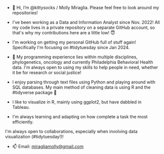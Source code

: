 - 👋 Hi, I’m @kittysocks / Molly Miraglia. Please feel free to look around my repositories!

- I've been working as a Data and Information Analyst since Nov. 2022! All my code lives in a private repository on a separate GitHub account, so that's why my contributions here are a little low! 😇
- I'm working on getting my personal GitHub full of stuff again! Specifically I'm focusing on #tidytuesday since Jan 2024.

- 👀 My programming experience lies within multiple disciplines, phylogenetics, oncology and currently Philadelphia Behavioral Health data. I'm always open to using my skills to help people in need, whether it be for research or social justice!
- I enjoy parsing through text files using  Python and playing around with SQL databases. My main method of cleaning data is using R and the #tidyverse package 🤠
- I like to visualize in R, mainly using ggplot2, but have dabbled in Tableau.
- I'm always learning and adapting on how complete a task the most efficiently. 

I'm always open to collaborations, especially when involving data visualization (#tidytuesday!)! 
- 📫 Email: miragliamolly@gmail.com


<!---
kittysocks/kittysocks is a ✨ special ✨ repository because its `README.md` (this file) appears on your GitHub profile.
You can click the Preview link to take a look at your changes.
--->
